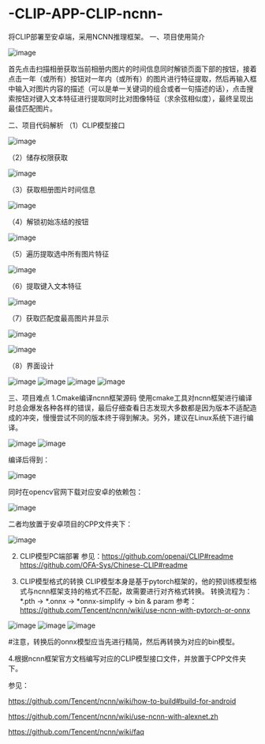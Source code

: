 # -CLIP-APP-CLIP-ncnn-
将CLIP部署至安卓端，采用NCNN推理框架。
一、项目使用简介
  
![image](https://github.com/ChenYusong01/CLIP-imagesearch-APP-powered-by-CLIP-ncnn-Andriod/assets/91783123/e1d5bba0-65d3-461d-b1e6-fefd65a9cbf6)


首先点击扫描相册获取当前相册内图片的时间信息同时解锁页面下部的按钮，接着点击一年（或所有）按钮对一年内（或所有）的图片进行特征提取，然后再输入框中输入对图片内容的描述（可以是单一关键词的组合或者一句描述的话），点击搜索按钮对键入文本特征进行提取同时比对图像特征（求余弦相似度），最终呈现出最佳匹配图片。






二、项目代码解析
（1）CLIP模型接口

 ![image](https://github.com/ChenYusong01/CLIP-imagesearch-APP-powered-by-CLIP-ncnn-Andriod/assets/91783123/082ed3f4-4d6c-4deb-b09d-94ed947deef6)


（2）储存权限获取

![image](https://github.com/ChenYusong01/CLIP-imagesearch-APP-powered-by-CLIP-ncnn-Andriod/assets/91783123/75df53bf-b562-4aeb-8ecd-742097a616a3)



（3）获取相册图片时间信息

 ![image](https://github.com/ChenYusong01/CLIP-imagesearch-APP-powered-by-CLIP-ncnn-Andriod/assets/91783123/60c6b5e9-a145-43d1-935b-0fe0e81b14e8)


（4）解锁初始冻结的按钮

![image](https://github.com/ChenYusong01/CLIP-imagesearch-APP-powered-by-CLIP-ncnn-Andriod/assets/91783123/2d5aaeeb-ae1e-46d0-94f4-f87469650a4c)


（5）遍历提取选中所有图片特征

 ![image](https://github.com/ChenYusong01/CLIP-imagesearch-APP-powered-by-CLIP-ncnn-Andriod/assets/91783123/91535e32-bb16-4f8d-a804-62008133a8dd)


（6）提取键入文本特征

![image](https://github.com/ChenYusong01/CLIP-imagesearch-APP-powered-by-CLIP-ncnn-Andriod/assets/91783123/a3aa66f4-1bca-4391-8857-00d91d6a58f7)


（7）获取匹配度最高图片并显示
 
![image](https://github.com/ChenYusong01/CLIP-imagesearch-APP-powered-by-CLIP-ncnn-Andriod/assets/91783123/1df28945-2f48-4bb3-8f47-544aea92b716)

![image](https://github.com/ChenYusong01/CLIP-imagesearch-APP-powered-by-CLIP-ncnn-Andriod/assets/91783123/9a5c4c32-d5bc-442c-aaee-1100a5aea14f)



（8）界面设计
 
![image](https://github.com/ChenYusong01/CLIP-imagesearch-APP-powered-by-CLIP-ncnn-Andriod/assets/91783123/370e90de-531f-471b-8bd1-72adab8960aa)
![image](https://github.com/ChenYusong01/CLIP-imagesearch-APP-powered-by-CLIP-ncnn-Andriod/assets/91783123/106a7d3a-765d-40c7-b84c-c0b1739a025e)
![image](https://github.com/ChenYusong01/CLIP-imagesearch-APP-powered-by-CLIP-ncnn-Andriod/assets/91783123/88480f3c-fce4-467a-8241-425b16c0524e)
![image](https://github.com/ChenYusong01/CLIP-imagesearch-APP-powered-by-CLIP-ncnn-Andriod/assets/91783123/2d16e82a-1d85-42ce-a689-128fa1bb4812)

 
 
三、项目难点
1.Cmake编译ncnn框架源码
使用cmake工具对ncnn框架进行编译时总会爆发各种各样的错误，最后仔细查看日志发现大多数都是因为版本不适配造成的冲突，慢慢尝试不同的版本终于得到解决。另外，建议在Linux系统下进行编译。

![image](https://github.com/ChenYusong01/CLIP-imagesearch-APP-powered-by-CLIP-ncnn-Andriod/assets/91783123/16184cdb-9f2f-4fc4-b35c-c20581c200c7)
![image](https://github.com/ChenYusong01/CLIP-imagesearch-APP-powered-by-CLIP-ncnn-Andriod/assets/91783123/80ff3d0c-286b-44cd-89d3-c125692fbd00)

 
编译后得到：

![image](https://github.com/ChenYusong01/CLIP-imagesearch-APP-powered-by-CLIP-ncnn-Andriod/assets/91783123/6a076a83-7a6a-4fef-806d-c965e37e5e54)

同时在opencv官网下载对应安卓的依赖包：

![image](https://github.com/ChenYusong01/CLIP-imagesearch-APP-powered-by-CLIP-ncnn-Andriod/assets/91783123/954f3d88-14ab-4570-84b3-7abd343d1d85)

二者均放置于安卓项目的CPP文件夹下：

![image](https://github.com/ChenYusong01/CLIP-imagesearch-APP-powered-by-CLIP-ncnn-Andriod/assets/91783123/bc68712a-dc83-49af-a490-376ba07c4f05)

2. CLIP模型PC端部署
参见：https://github.com/openai/CLIP#readme
      https://github.com/OFA-Sys/Chinese-CLIP#readme

3. CLIP模型格式的转换
CLIP模型本身是基于pytorch框架的，他的预训练模型格式与ncnn框架支持的格式不匹配，故需要进行对齐格式转换。
转换流程为： *.pth -> *.onnx -> *onnx-simplify -> bin & param
参考：https://github.com/Tencent/ncnn/wiki/use-ncnn-with-pytorch-or-onnx

![image](https://github.com/ChenYusong01/CLIP-imagesearch-APP-powered-by-CLIP-ncnn-Andriod/assets/91783123/00cd67fc-e9d1-4ea4-a311-39b4dbf059c8)
![image](https://github.com/ChenYusong01/CLIP-imagesearch-APP-powered-by-CLIP-ncnn-Andriod/assets/91783123/96217e0e-f677-4635-8172-ebf129dfa181)
![image](https://github.com/ChenYusong01/CLIP-imagesearch-APP-powered-by-CLIP-ncnn-Andriod/assets/91783123/e95d406e-8835-4e2c-9f13-3636b3526220)

#注意，转换后的onnx模型应当先进行精简，然后再转换为对应的bin模型。

4.根据ncnn框架官方文档编写对应的CLIP模型接口文件，并放置于CPP文件夹下。

参见：

https://github.com/Tencent/ncnn/wiki/how-to-build#build-for-android

https://github.com/Tencent/ncnn/wiki/use-ncnn-with-alexnet.zh

https://github.com/Tencent/ncnn/wiki/faq

